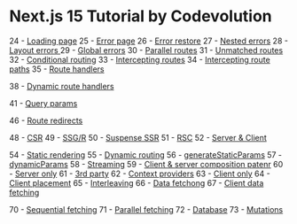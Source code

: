 # Next.js 15 Tutorial  by Codevolution

24 - [Loading page](https://www.youtube.com/watch?v=0OVg4ikUaz0)
25 - [Error page](https://www.youtube.com/watch?v=fWV5WPSbgdg) 
26 - [Error restore](https://www.youtube.com/watch?v=15beQR0DFMQ)
27 - [Nested errors](https://www.youtube.com/watch?v=ZPpNu0ybNZM)
28 - [Layout errors ](https://www.youtube.com/watch?v=-OAVelXX5sE)
29 - [Global errors](https://www.youtube.com/watch?v=ywUDMEVR3Mg)
30 - [Parallel routes](https://www.youtube.com/watch?v=697kNwfU-4M)
31 - [Unmatched routes](https://www.youtube.com/watch?v=N2Hjwj5ibjQ)
32 - [Conditional routing](https://www.youtube.com/watch?v=P-_P3J11_bE)
33 - [Intercepting routes](https://www.youtube.com/watch?v=FTiwIVxWC00)
34 - [Intercepting route paths](https://www.youtube.com/watch?v=U6aRqv7rzQ8)
35 - [Route handlers](https://www.youtube.com/watch?v=27Uj6BeIDV0)

38 - [Dynamic route handlers](https://www.youtube.com/watch?v=EBkKNzJURJM)

41 - [Query params](https://www.youtube.com/watch?v=LvRLbeBYkuo)

46 - [Route redirects](https://www.youtube.com/watch?v=L0iIzarEQ6Q)


48 - [CSR](https://www.youtube.com/watch?v=-FIUWaYXmTU) 
49 - [SSG/R](https://www.youtube.com/watch?v=R8ZwbehCGP0)
50 - [Suspense SSR](https://www.youtube.com/watch?v=cwjsoOZVK34)
51 - [RSC](https://www.youtube.com/watch?v=Nnr6w8vamUo)
52 - [Server & Client](https://www.youtube.com/watch?v=dMCSiA5gzkU)

54 - [Static rendering](https://www.youtube.com/watch?v=O6VFEwHujW0)
55 - [Dynamic routing](https://www.youtube.com/watch?v=Zmi8Ad8TBYY)
56 - [generateStaticParams](https://www.youtube.com/watch?v=09aGB_Q6cqE)
57 - [dynamicParams](https://www.youtube.com/watch?v=oEF3dyNgmcs)
58 - [Streaming](https://www.youtube.com/watch?v=oSf1gUDGJOA)
59 - [Client & server composition patenr](https://www.youtube.com/watch?v=HQcxPCDwTuE)
60 - [Server only](https://www.youtube.com/watch?v=BmcGheLzzT0) 
61 - [3rd party](https://www.youtube.com/watch?v=FJvUhHiihIQ)
62 - [Context providers](https://www.youtube.com/watch?v=ebOgXUPG3_k) 
63 - [Client only](https://www.youtube.com/watch?v=zVRVMTTVHes)
64 - [Client placement](https://www.youtube.com/watch?v=yJNuVay1SHw)
65 - [Interleaving](https://www.youtube.com/watch?v=PM_STAq4MSg)
66 - [Data fetchong](https://www.youtube.com/watch?v=DRsU93Lde2k)
67 - [Client data fetching](https://www.youtube.com/watch?v=7Kz4--kCBP0&t=2s)

70 - [Sequential fetching](https://www.youtube.com/watch?v=Fo4BZtzV2xQ)
71 - [Parallel fetching](https://www.youtube.com/watch?v=TLcuO9anpPo)
72 - [Database](https://www.youtube.com/watch?v=IUeSwzvz9i4)
73 - [Mutations](https://www.youtube.com/watch?v=F8DB4LM1dME)